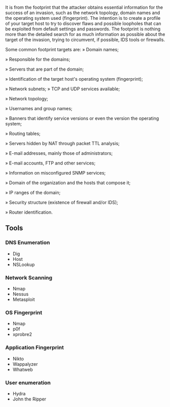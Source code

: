 It is from the footprint that the attacker obtains essential information for the success of an invasion, such as the network topology, domain names and the operating system used (fingerprint). The intention is to create a profile of your target host to try to discover flaws and possible loopholes that can be exploited from default settings and passwords. The footprint is nothing more than the detailed search for as much information as possible about the target of the invasion, trying to circumvent, if possible, IDS tools or firewalls.

Some common footprint targets are:
» Domain names;

» Responsible for the domains;

» Servers that are part of the domain;

» Identification of the target host's operating system (fingerprint);

» Network subnets; » TCP and UDP services available;

» Network topology;

» Usernames and group names;

» Banners that identify service versions or even the version the operating system;

» Routing tables;

» Servers hidden by NAT through packet TTL analysis;

» E-mail addresses, mainly those of administrators;

» E-mail accounts, FTP and other services;

» Information on misconfigured SNMP services;

» Domain of the organization and the hosts that compose it;

» IP ranges of the domain;

» Security structure (existence of firewall and/or IDS);

» Router identification.

## Tools
### DNS Enumeration
- Dig
- Host
- NSLookup

### Network Scanning
- Nmap
- Nessus
- Metasploit

### OS Fingerprint
- Nmap
- p0f
- xprobre2

### Application Fingerprint
- Nikto
- Wappalyzer
- Whatweb

### User enumeration
- Hydra
- John the Ripper